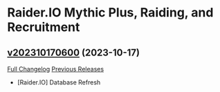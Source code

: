 # Raider.IO Mythic Plus, Raiding, and Recruitment

## [v202310170600](https://github.com/RaiderIO/raiderio-addon/tree/v202310170600) (2023-10-17)
[Full Changelog](https://github.com/RaiderIO/raiderio-addon/compare/v202310160600...v202310170600) [Previous Releases](https://github.com/RaiderIO/raiderio-addon/releases)

- [Raider.IO] Database Refresh  
